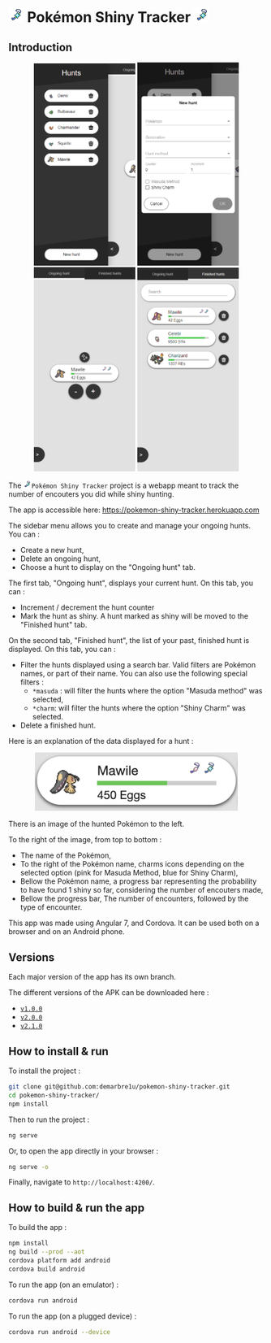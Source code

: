 # ![Shiny charm icon](https://github.com/demarbre1u/pokemon-shiny-tracker/blob/master/src/assets/icons/shiny-charm.png?raw=true) Pokémon Shiny Tracker ![Shiny charm icon](https://github.com/demarbre1u/pokemon-shiny-tracker/blob/master/src/assets/icons/shiny-charm.png?raw=true)

## Introduction

<p align="center">
  <img src="https://github.com/demarbre1u/pokemon-shiny-tracker/blob/version_2.1.0/screenshots/screen_01.png?raw=true" width="200" title="Screen 1" alt="Screen 1">
  <img src="https://github.com/demarbre1u/pokemon-shiny-tracker/blob/version_2.1.0/screenshots/screen_02.png?raw=true" width="200" title="Screen 2" alt="Screen 2">
  <img src="https://github.com/demarbre1u/pokemon-shiny-tracker/blob/version_2.1.0/screenshots/screen_03.png?raw=true" width="200" title="Screen 3" alt="Screen 3">
  <img src="https://github.com/demarbre1u/pokemon-shiny-tracker/blob/version_2.1.0/screenshots/screen_04.png?raw=true" width="200" title="Screen 4" alt="Screen 4">
</p>

The <img src="https://github.com/demarbre1u/pokemon-shiny-tracker/blob/master/src/assets/icons/shiny-charm.png?raw=true" width="16" title="Shiny charm icon" alt="Shiny charm icon">`Pokémon Shiny Tracker` project is a webapp meant to track the number of encouters you did while shiny hunting.

The app is accessible here: https://pokemon-shiny-tracker.herokuapp.com

The sidebar menu allows you to create and manage your ongoing hunts. You can : 

 - Create a new hunt, 
 - Delete an ongoing hunt,
 - Choose a hunt to display on the "Ongoing hunt" tab.

The first tab, "Ongoing hunt", displays your current hunt. On this tab, you can : 

 - Increment / decrement the hunt counter
 - Mark the hunt as shiny. A hunt marked as shiny will be moved to the "Finished hunt" tab.

On the second tab, "Finished hunt", the list of your past, finished hunt is displayed. On this tab, you can : 

 - Filter the hunts displayed using a search bar. Valid filters are Pokémon names, or part of their name. You can also use the following special filters : 
   - `*masuda` : will filter the hunts where the option "Masuda method" was selected,
   - `*charm`: will filter the hunts where the option "Shiny Charm" was selected.
 - Delete a finished hunt.

Here is an explanation of the data displayed for a hunt :

<p align="center">
  <img src="https://github.com/demarbre1u/pokemon-shiny-tracker/blob/version_2.1.0/screenshots/pokemon_display.png?raw=true" width="400" title="Pokémon display" alt="Pokémon display">
</p>

There is an image of the hunted Pokémon to the left.

To the right of the image, from top to bottom : 

 - The name of the Pokémon,
 - To the right of the Pokémon name, charms icons depending on the selected option (pink for Masuda Method, blue for Shiny Charm), 
 - Bellow the Pokémon name, a progress bar representing the probability to have found 1 shiny so far, considering the number of encouters made, 
 - Bellow the progress bar, The number of encounters, followed by the type of encounter.


This app was made using Angular 7, and Cordova. It can be used both on a browser and on an Android phone. 

## Versions

Each major version of the app has its own branch.

The different versions of the APK can be downloaded here : 

 - [`v1.0.0`](https://github.com/demarbre1u/pokemon-shiny-tracker/blob/version_2.1.0/apk/pokemon-shiny-tracker_v1.0.0.apk)
 - [`v2.0.0`](https://github.com/demarbre1u/pokemon-shiny-tracker/blob/version_2.1.0/apk/pokemon-shiny-tracker_v2.0.0.apk)
 - [`v2.1.0`](https://github.com/demarbre1u/pokemon-shiny-tracker/blob/version_2.1.0/apk/pokemon-shiny-tracker_v2.1.0.apk)

## How to install & run

To install the project :

```bash 
git clone git@github.com:demarbre1u/pokemon-shiny-tracker.git
cd pokemon-shiny-tracker/
npm install
```

Then to run the project :

```bash
ng serve
```

Or, to open the app directly in your browser : 

```bash
ng serve -o
```

Finally, navigate to `http://localhost:4200/`.

## How to build & run the app

To build the app : 

```bash
npm install
ng build --prod --aot
cordova platform add android
cordova build android
```

To run the app (on an emulator) :

```bash
cordova run android
```

To run the app (on a plugged device) :

```bash
cordova run android --device
```
